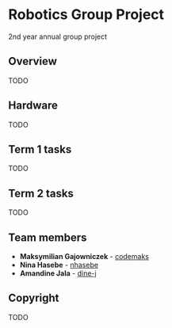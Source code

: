 # Robotics Group Project

2nd year annual group project

## Overview

TODO

## Hardware

TODO

## Term 1 tasks

TODO

## Term 2 tasks

TODO

## Team members

* **Maksymilian Gajowniczek** - [codemaks](https://github.com/codemaks)
* **Nina Hasebe** - [nhasebe](https://github.com/nhasebe)
* **Amandine Jala** - [dine-j](https://github.com/dine-j)

## Copyright

TODO
